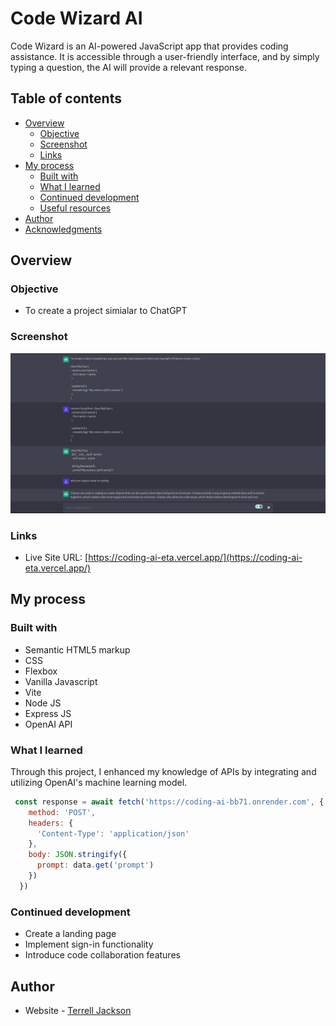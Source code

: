 # Code Wizard AI

Code Wizard is an AI-powered JavaScript app that provides coding assistance. It is accessible through a user-friendly interface, and by simply typing a question, the AI will provide a relevant response.

## Table of contents

- [Overview](#overview)
  - [Objective](#Objective)
  - [Screenshot](#screenshot)
  - [Links](#links)
- [My process](#my-process)
  - [Built with](#built-with)
  - [What I learned](#what-i-learned)
  - [Continued development](#continued-development)
  - [Useful resources](#useful-resources)
- [Author](#author)
- [Acknowledgments](#acknowledgments)

## Overview

### Objective

- To create a project simialar to ChatGPT 

### Screenshot

![](client/assets/AI2.png)

### Links

- Live Site URL: [https://coding-ai-eta.vercel.app/](https://coding-ai-eta.vercel.app/)

## My process

### Built with

- Semantic HTML5 markup
- CSS
- Flexbox
- Vanilla Javascript
- Vite
- Node JS
- Express JS
- OpenAI API

### What I learned

Through this project, I enhanced my knowledge of APIs by integrating and utilizing OpenAI's machine learning model.

```js
 const response = await fetch('https://coding-ai-bb71.onrender.com', {
    method: 'POST',
    headers: {
      'Content-Type': 'application/json'
    },
    body: JSON.stringify({
      prompt: data.get('prompt')
    })
  })
```

### Continued development

- Create a landing page
- Implement sign-in functionality
- Introduce code collaboration features

## Author

- Website - [Terrell Jackson](https://terrelljackson.vercel.app/)
